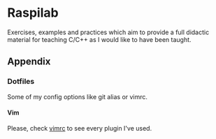 # Raspilab

Exercises, examples and practices which aim to provide a full didactic
material for teaching C/C++ as I would like to have been taught.

## Appendix

### Dotfiles
Some of my config options like git alias or vimrc.

#### Vim
Please, check [vimrc](dotfiles/vimrc) to see every plugin I've used.
